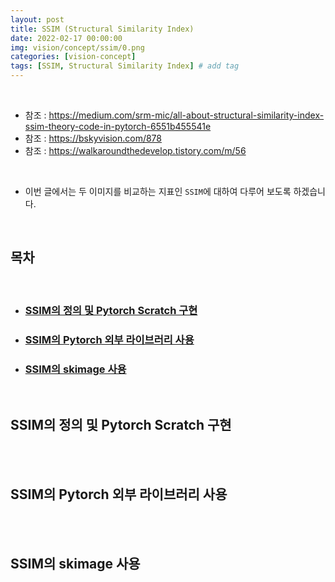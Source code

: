```yaml
---
layout: post
title: SSIM (Structural Similarity Index)
date: 2022-02-17 00:00:00
img: vision/concept/ssim/0.png
categories: [vision-concept] 
tags: [SSIM, Structural Similarity Index] # add tag
---
```


<br>

- 참조 : https://medium.com/srm-mic/all-about-structural-similarity-index-ssim-theory-code-in-pytorch-6551b455541e
- 참조 : https://bskyvision.com/878
- 참조 : https://walkaroundthedevelop.tistory.com/m/56

<br>

- 이번 글에서는 두 이미지를 비교하는 지표인 `SSIM`에 대하여 다루어 보도록 하겠습니다.

<br>

## **목차**

<br>

- ### [SSIM의 정의 및 Pytorch Scratch 구현](#)
- ### [SSIM의 Pytorch 외부 라이브러리 사용](#)
- ### [SSIM의 skimage 사용](#)

<br>

## **SSIM의 정의 및 Pytorch Scratch 구현**

<br>

<br>


## **SSIM의 Pytorch 외부 라이브러리 사용**

<br>

<br>


## **SSIM의 skimage 사용**

<br>

<br>

